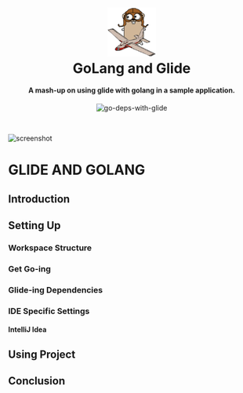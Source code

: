 <h1 align="center">
  <a href="https://raw.githubusercontent.com/svbygoibear/go-deps-with-glide/master/img/go_glide.png"><img src="https://raw.githubusercontent.com/svbygoibear/go-deps-with-glide/master/img/go_glide.png" alt="go-deps-with-glide" width="100"></a>
  <br>
  GoLang and Glide
  <br>
</h1>

<h4 align="center">A mash-up on using glide with golang in a sample application.</h4>
<p align="center">
    <img src="https://raw.githubusercontent.com/svbygoibear/go-deps-with-glide/master/img/go_glide.gif" alt="go-deps-with-glide">
</p>
<br>

![screenshot](https://raw.githubusercontent.com/svbygoibear/go-deps-with-glide/master/img/go_glide.gif)

# GLIDE AND GOLANG

## Introduction


## Setting Up
### Workspace Structure

### Get Go-ing

### Glide-ing Dependencies

### IDE Specific Settings
#### IntelliJ Idea

## Using Project

## Conclusion